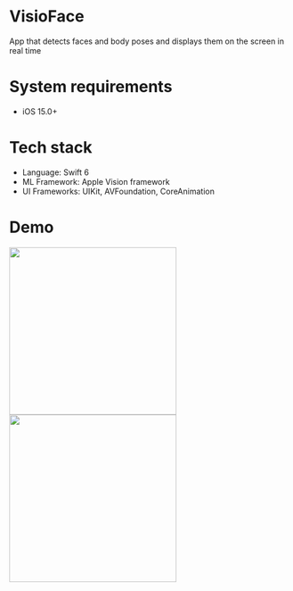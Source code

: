# VisioFace
App that detects faces and body poses and displays them on the screen in real time

# System requirements
- iOS 15.0+

# Tech stack
- Language: Swift 6
- ML Framework: Apple Vision framework
- UI Frameworks: UIKit, AVFoundation, CoreAnimation

# Demo
<div>
  <img src="README_assets/CVex1.gif" width="300px">
  <img src="README_assets/CVex2.gif" width="300px">
</div>
